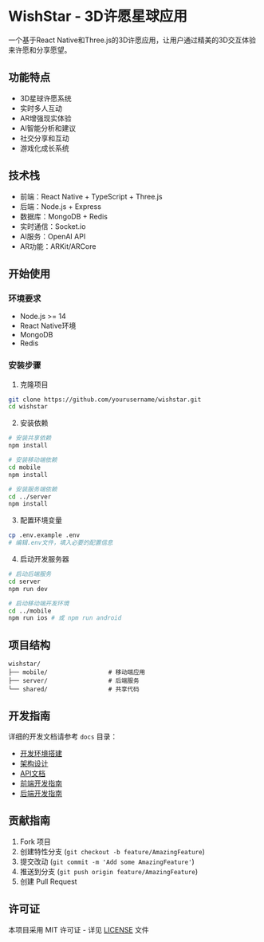 # WishStar - 3D许愿星球应用

一个基于React Native和Three.js的3D许愿应用，让用户通过精美的3D交互体验来许愿和分享愿望。

## 功能特点

- 3D星球许愿系统
- 实时多人互动
- AR增强现实体验
- AI智能分析和建议
- 社交分享和互动
- 游戏化成长系统

## 技术栈

- 前端：React Native + TypeScript + Three.js
- 后端：Node.js + Express
- 数据库：MongoDB + Redis
- 实时通信：Socket.io
- AI服务：OpenAI API
- AR功能：ARKit/ARCore

## 开始使用

### 环境要求

- Node.js >= 14
- React Native环境
- MongoDB
- Redis

### 安装步骤

1. 克隆项目
```bash
git clone https://github.com/yourusername/wishstar.git
cd wishstar
```

2. 安装依赖
```bash
# 安装共享依赖
npm install

# 安装移动端依赖
cd mobile
npm install

# 安装服务端依赖
cd ../server
npm install
```

3. 配置环境变量
```bash
cp .env.example .env
# 编辑.env文件，填入必要的配置信息
```

4. 启动开发服务器
```bash
# 启动后端服务
cd server
npm run dev

# 启动移动端开发环境
cd ../mobile
npm run ios # 或 npm run android
```

## 项目结构

```
wishstar/
├── mobile/                 # 移动端应用
├── server/                 # 后端服务
└── shared/                 # 共享代码
```

## 开发指南

详细的开发文档请参考 `docs` 目录：

- [开发环境搭建](docs/setup.md)
- [架构设计](docs/architecture.md)
- [API文档](docs/api.md)
- [前端开发指南](docs/frontend.md)
- [后端开发指南](docs/backend.md)

## 贡献指南

1. Fork 项目
2. 创建特性分支 (`git checkout -b feature/AmazingFeature`)
3. 提交改动 (`git commit -m 'Add some AmazingFeature'`)
4. 推送到分支 (`git push origin feature/AmazingFeature`)
5. 创建 Pull Request

## 许可证

本项目采用 MIT 许可证 - 详见 [LICENSE](LICENSE) 文件 